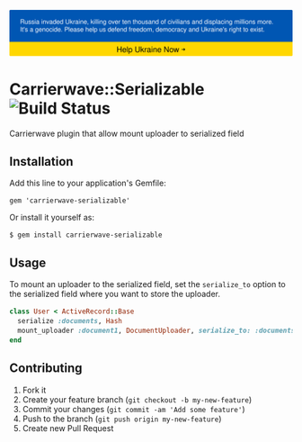 [![Stand With Ukraine](https://raw.githubusercontent.com/vshymanskyy/StandWithUkraine/main/banner2-direct.svg)](https://stand-with-ukraine.pp.ua)

# Carrierwave::Serializable ![Build Status](https://github.com/timfjord/carrierwave-serializable/actions/workflows/test.yml/badge.svg)

Carrierwave plugin that allow mount uploader to serialized field

## Installation

Add this line to your application's Gemfile:

    gem 'carrierwave-serializable'

Or install it yourself as:

    $ gem install carrierwave-serializable

## Usage

To mount an uploader to the serialized field, set the `serialize_to` option
to the serialized field where you want to store the uploader.

```ruby
class User < ActiveRecord::Base
  serialize :documents, Hash
  mount_uploader :document1, DocumentUploader, serialize_to: :documents
end
```

## Contributing

1. Fork it
2. Create your feature branch (`git checkout -b my-new-feature`)
3. Commit your changes (`git commit -am 'Add some feature'`)
4. Push to the branch (`git push origin my-new-feature`)
5. Create new Pull Request
